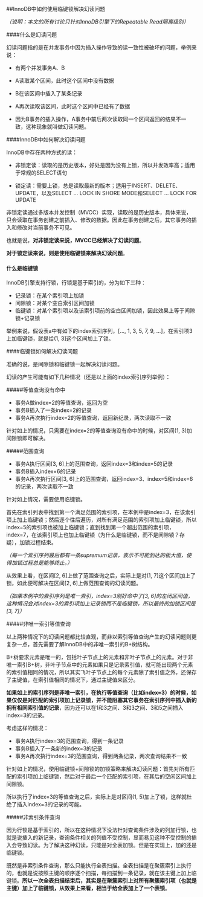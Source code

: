 ---
---

##InnoDB中如何使用临键锁解决幻读问题

*（说明：本文的所有讨论只针对InnoDB引擎下的Repeatable Read隔离级别）*

####什么是幻读问题

幻读问题指的是在并发事务中因为插入操作导致的读一致性被破坏的问题，举例来说：

* 有两个并发事务A、B

* A读取某个区间，此时这个区间中没有数据

* B在该区间中插入了某条记录

* A再次读取该区间，此时这个区间中已经有了数据

* 因为B事务的插入操作，A事务中前后两次读取同一个区间返回的结果不一致，这种现象就叫做幻读问题。

####InnoDB中如何解决幻读问题

InnoDB中存在两种方式的读：

* 非锁定读：读取的是历史版本，好处是因为没有上锁，所以并发效率高；适用于常规的SELECT语句

* 锁定读：需要上锁，总是读取最新的版本；适用于INSERT、DELETE、UPDATE，以及SELECT … LOCK IN SHORE MODE和SELECT … LOCK FOR UPDATE

非锁定读通过多版本并发控制（MVCC）实现，读取的是历史版本，具体来说，只会读取在事务创建之前插入、修改的数据。因此在事务创建之后，其它事务的插入和修改对当前事务不可见。

也就是说，**对非锁定读来说，MVCC已经解决了幻读问题**。

**对于锁定读来说，则是使用临键锁来解决幻读问题**。

#### 什么是临键锁

InnoDB引擎支持行锁，行锁是基于索引的，分为如下三种：

* 记录锁：在某个索引项上加锁
* 间隙锁：对某个空白索引区间加锁
* 临键锁：对某个索引项以及该索引项前的空白区间加锁，因此效果上等于间隙锁+记录锁

举例来说，假设表a中有如下的index索引序列，[…, 1, 3, 5, 7, 9, …]，在索引项3上加临键锁，就是给(1, 3]这个区间加上了锁。

####临键锁如何解决幻读问题

准确的说，是间隙锁和临键锁一起解决幻读问题。

幻读的产生可能有如下几种情况（还是以上面的index索引序列举例）：

#####等值查询没有命中

* 事务A做index=2的等值查询，返回为空
* 事务B插入了一条index=2的记录
* 事务A再次执行index=2的等值查询，返回新纪录，两次读取不一致

针对如上的情况，只需要在index=2的等值查询没有命中的时候，对区间(1, 3)加间隙锁即可解决。

#####范围查询

* 事务A执行区间[3, 6]上的范围查询，返回index=3和index=5的记录
* 事务B插入index=6的记录
* 事务A再次执行区间[3, 6]上的范围查询，返回index=3、index=5和index=6的记录，两次读取不一致

针对如上情况，需要使用临键锁。

首先在索引列表中找到第一个满足范围的索引项，在本例中是index=3，在该索引项上加上临键锁；然后逐个往后遍历，对所有满足范围的索引项加上临键锁，所以index=5的索引项也被加上临键锁；直到找到第一个超出范围的索引项，index=7，在该索引项上也加上临键锁（为什么是临键锁，而不是间隙锁？存疑），加锁过程结束。

*（每一个索引序列最后都有一条supremum记录，表示不可能到达的极大值，使得加锁过程总是能够终止。）*

从效果上看，在区间[2, 6]上做了范围查询之后，实际上是对(1, 7]这个区间加上了锁，如此便可解决在区间[2, 6]上做范围查询的幻读问题。

*（如果本例中的索引序列是唯一索引，index=3刚好命中了[3, 6]的左闭区间值，这种情况会对index=3的索引项加上记录锁而不是临键锁，所以最终的加锁区间是[3, 7]）*

#####非唯一索引等值查询

以上两种情况下的幻读问题都比较直观，而非以索引等值查询产生的幻读问题则更复杂一点，首先需要了解InnoDB中的非唯一索引的B+树结构。

B+树要求元素是唯一的，包括叶子节点上的元素和非叶子节点上的元素。对于非唯一索引B+树，非叶子节点中的元素如果只是记录索引值，就可能出现两个元素的索引值相同的情况，所以其实飞叶子节点上的每个元素除了索引值之外，还保存了主键值，在索引值相同的情况下，通过主键值来区分。

**如果如上的索引序列是非唯一索引，在执行等值查询（比如index=3）的时候，如果仅仅是对匹配的索引项加上记录锁，并不能阻塞其它事务在索引序列中插入新的拥有相同索引值的记录**，因为还可以在1和3之间、3和3之间、3和5之间插入index=3的记录。

考虑这样的情况：

* 事务A执行index=3的范围查询，得到一条记录
* 事务B插入了一条新的index=3的记录
* 事务A再次执行index=3的范围查询，得到两条记录，两次查询结果不一致

针对如上的情况，使用临键锁+间隙锁的加锁策略来解决幻读问题：首先对所有匹配的索引项加上临键锁，然后对于最后一个匹配的索引项，在其后的空闲区间加上间隙锁。

所以执行了index=3的等值查询之后，实际上是对区间(1, 5)加上了锁，这样就杜绝了插入index=3的记录的可能。

#####非索引条件查询

因为行锁是基于索引的，所以在这种情况下没法针对查询条件涉及的列加行锁，也就是说插入的新记录，查询条件相关的列值不受控制，显而易见这种不受控制的插入会导致幻读。为了解决这种幻读，只能是对全表加锁。但是在实现上，加的还是临键锁。

既然是非索引条件查询，那么只能执行全表扫描。全表扫描是在聚簇索引上执行的，也就是说按照主键的顺序逐个扫描，每扫描到一条记录，就在该主键上加上临键锁。**所以一次全表扫描结束后，其实是在聚簇索引上对所有聚簇索引项（也就是主键）加上了临键锁，从效果上来看，相当于给全表加上了一个表锁**。